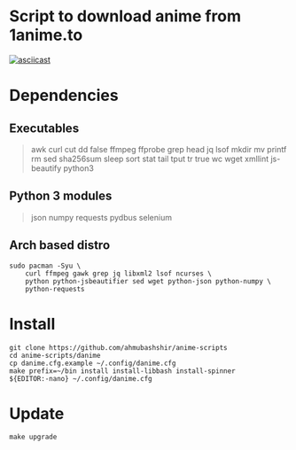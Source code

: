 # Script to download anime from 1anime.to

[![asciicast](https://asciinema.org/a/262000.svg)](https://asciinema.org/a/262000)

# Dependencies
## Executables
> awk curl cut dd false ffmpeg ffprobe grep head jq lsof
> mkdir mv printf rm sed sha256sum sleep sort stat tail tput tr
> true wc wget xmllint js-beautify python3
## Python 3 modules
> json numpy requests pydbus selenium
## Arch based distro
```
sudo pacman -Syu \
	curl ffmpeg gawk grep jq libxml2 lsof ncurses \
	python python-jsbeautifier sed wget python-json python-numpy \
	python-requests
```

# Install
```
git clone https://github.com/ahmubashshir/anime-scripts
cd anime-scripts/danime
cp danime.cfg.example ~/.config/danime.cfg
make prefix=~/bin install install-libbash install-spinner
${EDITOR:-nano} ~/.config/danime.cfg
```

# Update
```
make upgrade
```
